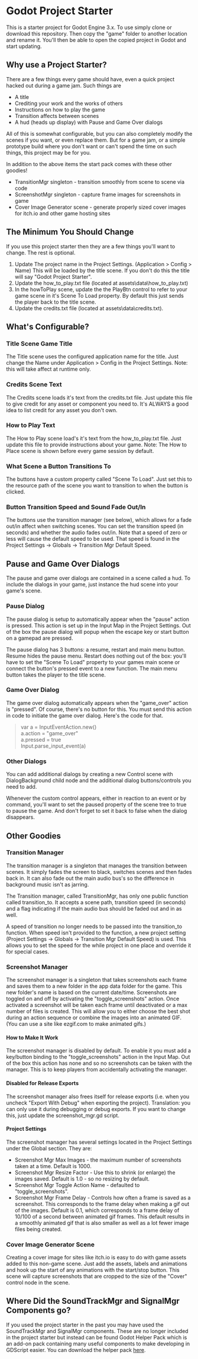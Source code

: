 # Godot Project Starter
This is a starter project for Godot Engine 3.x. To use simply clone or download this repository. Then copy the "game" folder to another location and rename it. You'll then be able to open the copied project in Godot and start updating.

## Why use a Project Starter?
There are a few things every game should have, even a quick project hacked out during a game jam. Such things are

- A title
- Crediting your work and the works of others
- Instructions on how to play the game
- Transition affects between scenes
- A hud (heads up display) with Pause and Game Over dialogs

All of this is somewhat configurable, but you can also completely modify the scenes if you want, or even replace them. But for a game jam, or a simple prototype build where you don't want or can't spend the time on such things, this project may be for you.

In addition to the above items the start pack comes with these other goodies!

- TransitionMgr singleton - transition smoothly from scene to scene via code
- ScreenshotMgr singleton - capture frame images for screenshots in game
- Cover Image Generator scene - generate properly sized cover images for itch.io and other game hosting sites


## The Minimum You Should Change
If you use this project starter then they are a few things you'll want to change. The rest is optional.

1. Update The project name in the Project Settings. (Application > Config > Name) This will be loaded by the title scene. If you don't do this the title will say "Godot Project Starter".
2. Update the how_to_play.txt file (located at assets\data\how_to_play.txt)
3. In the howToPlay scene, update the the PlayBtn control to refer to your game scene in it's Scene To Load property. By default this just sends the player back to the title scene.
4. Update the credits.txt file (located at assets\data\credits.txt).

## What's Configurable?

### Title Scene Game Title
The Title scene uses the configured application name for the title. Just change the Name under Application > Config in the Project Settings. Note: this will take affect at runtime only.

### Credits Scene Text
The Credits scene loads it's text from the credits.txt file. Just update this file to give credit for any asset or component you need to. It's ALWAYS a good idea to list credit for any asset you don't own.

### How to Play Text
The How to Play scene load's it's text from the how_to_play.txt file. Just update this file to provide instructions about your game. Note: The How to Place scene is shown before every game session by default.

### What Scene a Button Transitions To
The buttons have a custom property called "Scene To Load". Just set this to the resource path of the scene you want to transition to when the button is clicked.

### Button Transition Speed and Sound Fade Out/In
The buttons use the transition manager (see below), which allows for a fade out/in affect when switching scenes. You can set the transition speed (in seconds) and whether the audio fades out/in. Note that a speed of zero or less will cause the default speed to be used. That speed is found in the Project Settings -> Globals -> Transition Mgr Default Speed.

## Pause and Game Over Dialogs
The pause and game over dialogs are contained in a scene called a hud.  To include the dialogs in your game, just instance the hud scene into your game's scene.

### Pause Dialog
The pause dialog is setup to automatically appear when the "pause" action is pressed.  This action is set up in the Input Map in the Project Settings.  Out of the box the pause dialog will popup when the escape key or start button on a gamepad are pressed.

The pause dialog has 3 buttons: a resume, restart and main menu button.  Resume hides the pause menu.  Restart does nothing out of the box: you'll have to set the "Scene To Load" property to your games main scene or connect the button's pressed event to a new function.  The main menu button takes the player to the title scene.

### Game Over Dialog
The game over dialog automatically appears when the "game_over" action is "pressed".  Of course, there's no button for this.  You must send this action in code to initiate the game over dialog.  Here's the code for that.

> 	var a = InputEventAction.new()<br>
> 	a.action = "game_over"<br>
> 	a.pressed = true<br>
> 	Input.parse_input_event(a)

### Other Dialogs
You can add additional dialogs by creating a new Control scene with DialogBackground child node and the additional dialog buttons/controls you need to add.

Whenever the custom control appears, either in reaction to an event or by command, you'll want to set the paused property of the scene tree to true to pause the game.  And don't forget to set it back to false when the dialog disappears.

## Other Goodies
### Transition Manager
The transition manager is a singleton that manages the transition between scenes. It simply fades the screen to black, switches scenes and then fades back in. It can also fade out the main audio bus's so the difference in background music isn't as jarring.

The Transition manager, called TransitionMgr, has only one public function called transition_to. It accepts a scene path, transition speed (in seconds) and a flag indicating if the main audio bus should be faded out and in as well.

A speed of transition no longer needs to be passed into the transition_to function. When speed isn't provided to the function, a new project setting (Project Settings -> Globals -> Transition Mgr Default Speed) is used. This allows you to set the speed for the while project in one place and override it for special cases.

### Screenshot Manager
The screenshot manager is a singleton that takes screenshots each frame and saves them to a new folder in the app data folder for the game. This new folder's name is based on the current date/time. Screenshots are toggled on and off by activating the "toggle_screenshots" action. Once activated a screenshot will be taken each frame until deactivated or a max number of files is created. This will allow you to either choose the best shot during an action sequence or combine the images into an animated GIF. (You can use a site like ezgif.com to make animated gifs.)

#### How to Make It Work
The screenshot manager is disabled by default. To enable it you must add a key/button binding to the "toggle_screenshots" action in the Input Map. Out of the box this action has none and so no screenshots can be taken with the manager. This is to keep players from accidentally activating the manager.

#### Disabled for Release Exports
The screenshot manager also frees itself for release exports (i.e. when you uncheck "Export With Debug" when exporting the project). Translation: you can only use it during debugging or debug exports. If you want to change this, just update the screenshot_mgr.gd script.

#### Project Settings

The screenshot manager has several settings located in the Project Settings under the Global section. They are:

- Screenshot Mgr Max Images - the maximum number of screenshots taken at a time. Default is 1000.
- Screenshot Mgr Resize Factor - Use this to shrink (or enlarge) the images saved. Default is 1.0 - so no resizing by default.
- Screenshot Mgr Toggle Action Name - defaulted to "toggle_screenshots".
- Screenshot Mgr Frame Delay - Controls how often a frame is saved as a screenshot.  This corresponds to the frame delay when making  a gif out of the images.  Default is 0.1, which corresponds to a frame delay of 10/100 of a second between animated gif frames.  This default results in a smoothly animated gif that is also smaller as well as a lot fewer image files being created.

### Cover Image Generator Scene
Creating a cover image for sites like itch.io is easy to do with game assets added to this non-game scene. Just add the assets, labels and animations and hook up the start of any animations with the start/stop button. This scene will capture screenshots that are cropped to the size of the "Cover" control node in the scene.

## Where Did the SoundTrackMgr and SignalMgr Components go?
If you used the project starter in the past you may have used the SoundTrackMgr and SignalMgr components. These are no longer included in the project starter but instead can be found Godot Helper Pack which is an add-on pack containing many useful components to make developing in GDScript easier. You can download the helper pack [here](https://github.com/jhlothamer/godot_helper_pack).

